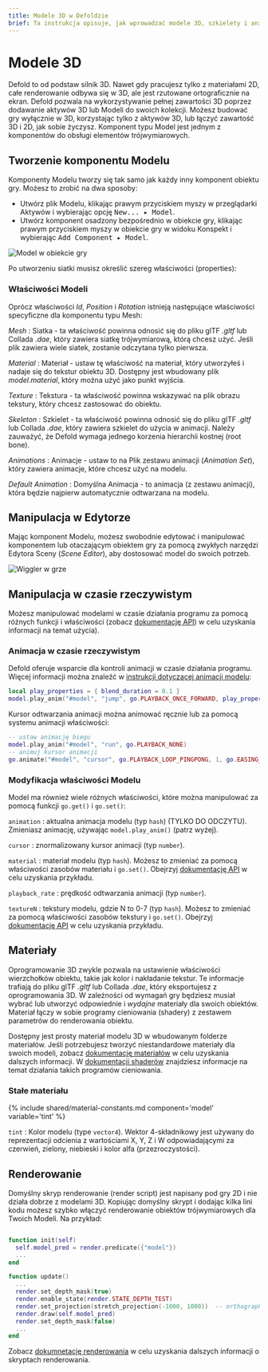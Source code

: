 ```yaml
---
title: Modele 3D w Defoldzie
brief: Ta instrukcja opisuje, jak wprowadzać modele 3D, szkielety i animacje do gry.
---
```


# Modele 3D

Defold to od podstaw silnik 3D. Nawet gdy pracujesz tylko z materiałami 2D, całe renderowanie odbywa się w 3D, ale jest rzutowane ortograficznie na ekran. Defold pozwala na wykorzystywanie pełnej zawartości 3D poprzez dodawanie aktywów 3D lub Modeli do swoich kolekcji. Możesz budować gry wyłącznie w 3D, korzystając tylko z aktywów 3D, lub łączyć zawartość 3D i 2D, jak sobie życzysz. Komponent typu Model jest jednym z komponentów do obsługi elementów trójwymiarowych.

## Tworzenie komponentu Modelu

Komponenty Modelu tworzy się tak samo jak każdy inny komponent obiektu gry. Możesz to zrobić na dwa sposoby:

- Utwórz plik Modelu, klikając prawym przyciskiem myszy w przeglądarki Aktywów i wybierając opcję <kbd>New... ▸ Model</kbd>.
- Utwórz komponent osadzony bezpośrednio w obiekcie gry, klikając prawym przyciskiem myszy w obiekcie gry w widoku Konspekt i wybierając <kbd>Add Component ▸ Model</kbd>.

![Model w obiekcie gry](images/model/model.png)

Po utworzeniu siatki musisz określić szereg właściwości (properties):

### Właściwości Modeli

Oprócz właściwości *Id*, *Position* i *Rotation* istnieją następujące właściwości specyficzne dla komponentu typu Mesh:

*Mesh*
: Siatka - ta właściwość powinna odnosić się do pliku glTF *.gltf* lub Collada *.dae*, który zawiera siatkę trójwymiarową, którą chcesz użyć. Jeśli plik zawiera wiele siatek, zostanie odczytana tylko pierwsza.

*Material*
: Materiał - ustaw tę właściwość na materiał, który utworzyłeś i nadaje się do tekstur obiektu 3D. Dostępny jest wbudowany plik *model.material*, który można użyć jako punkt wyjścia.

*Texture*
: Tekstura - ta właściwość powinna wskazywać na plik obrazu tekstury, który chcesz zastosować do obiektu.

*Skeleton*
: Szkielet - ta właściwość powinna odnosić się do pliku glTF *.gltf* lub Collada *.dae*, który zawiera szkielet do użycia w animacji. Należy zauważyć, że Defold wymaga jednego korzenia hierarchii kostnej (root bone).

*Animations*
: Animacje - ustaw to na Plik zestawu animacji (*Animation Set*), który zawiera animacje, które chcesz użyć na modelu.

*Default Animation*
: Domyślna Animacja - to animacja (z zestawu animacji), która będzie najpierw automatycznie odtwarzana na modelu.

## Manipulacja w Edytorze

Mając komponent Modelu, możesz swobodnie edytować i manipulować komponentem lub otaczającym obiektem gry za pomocą zwykłych narzędzi Edytora Sceny (*Scene Editor*), aby dostosować model do swoich potrzeb.

![Wiggler w grze](images/model/ingame.png)

## Manipulacja w czasie rzeczywistym

Możesz manipulować modelami w czasie działania programu za pomocą różnych funkcji i właściwości (zobacz [dokumentację API](/ref/model/)) w celu uzyskania informacji na temat użycia).

### Animacja w czasie rzeczywistym

Defold oferuje wsparcie dla kontroli animacji w czasie działania programu. Więcej informacji można znaleźć w [instrukcji dotyczącej animacji modelu](/manuals/model-animation):

```lua
local play_properties = { blend_duration = 0.1 }
model.play_anim("#model", "jump", go.PLAYBACK_ONCE_FORWARD, play_properties)
```

Kursor odtwarzania animacji można animować ręcznie lub za pomocą systemu animacji właściwości:

```lua
-- ustaw animację biegu
model.play_anim("#model", "run", go.PLAYBACK_NONE)
-- animuj kursor animacji
go.animate("#model", "cursor", go.PLAYBACK_LOOP_PINGPONG, 1, go.EASING_LINEAR, 10)
```

### Modyfikacja właściwości Modelu

Model ma również wiele różnych właściwości, które można manipulować za pomocą funkcji `go.get()` i `go.set()`:

`animation`
: aktualna animacja modelu (typ `hash`) (TYLKO DO ODCZYTU). Zmieniasz animację, używając `model.play_anim()` (patrz wyżej).

`cursor`
: znormalizowany kursor animacji (typ `number`).

`material`
: materiał modelu (typ `hash`). Możesz to zmieniać za pomocą właściwości zasobów materiału i `go.set()`. Obejrzyj [dokumentację API](/ref/model/#material) w celu uzyskania przykładu.

`playback_rate`
: prędkość odtwarzania animacji (typ `number`).

`textureN`
: tekstury modelu, gdzie N to 0-7 (typ `hash`). Możesz to zmieniać za pomocą właściwości zasobów tekstury i `go.set()`. Obejrzyj [dokumentację API](/ref/model/#textureN) w celu uzyskania przykładu.

## Materiały

Oprogramowanie 3D zwykle pozwala na ustawienie właściwości wierzchołków obiektu, takie jak kolor i nakładanie tekstur. Te informacje trafiają do pliku glTF *.gltf* lub Collada *.dae*, który eksportujesz z oprogramowania 3D. W zależności od wymagań gry będziesz musiał wybrać lub utworzyć odpowiednie i _wydajne_ materiały dla swoich obiektów. Materiał łączy w sobie programy cieniowania (shadery) z zestawem parametrów do renderowania obiektu.

Dostępny jest prosty materiał modelu 3D w wbudowanym folderze materiałów. Jeśli potrzebujesz tworzyć niestandardowe materiały dla swoich modeli, zobacz [dokumentację materiałów](/manuals/material) w celu uzyskania dalszych informacji. W [dokumentacji shaderów](/manuals/shader) znajdziesz informacje na temat działania takich programów cieniowania.

### Stałe materiału

{% include shared/material-constants.md component='model' variable='tint' %}

`tint`
: Kolor modelu (type `vector4`). Wektor 4-składnikowy jest używany do reprezentacji odcienia z wartościami X, Y, Z i W odpowiadającymi za czerwień, zielony, niebieski i kolor alfa (przezroczystości).

## Renderowanie

Domyślny skryp renderowanie (render script) jest napisany pod gry 2D i nie działa dobrze z modelami 3D. Kopiując domyślny skrypt i dodając kilka lini kodu możesz szybko włączyć renderowanie obiektów trójwymiarowych dla Twoich Modeli. Na przykład:

  ```lua

  function init(self)
    self.model_pred = render.predicate({"model"})
    ...
  end

  function update()
    ...
    render.set_depth_mask(true)
    render.enable_state(render.STATE_DEPTH_TEST)
    render.set_projection(stretch_projection(-1000, 1000))  -- orthographic
    render.draw(self.model_pred)
    render.set_depth_mask(false)
    ...
  end
  ```

Zobacz [dokumnetację renderowania](/manuals/render) w celu uzyskania dalszych informacji o skryptach renderowania.

